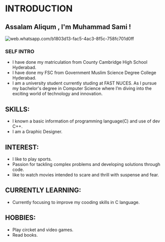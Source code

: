 # **INTRODUCTION**
## Assalam Aliqum , I'm Muhammad Sami !
![web.whatsapp.com/b1803d13-fac5-4ac3-8f5c-758fc701d0ff](https://github.com/samimemon/repository/blob/main/path/to/image.jpg)
### **SELF INTRO**
+ I have done my matriculation from County Cambridge High School Hyderabad.<br> 
+ I have done my FSC from Government Muslim Science Degree College Hyderabad.<br>
+ I am a university student currently studing at FAST NUCES. As I pursue my bachelor's degree in Computer Science where I’m diving into the exciting world of technology and innovation.<br>
##  SKILLS: 
+ I known a basic information of programming language(C) and use of dev C++.<br>
+ I am a Graphic Designer.<br>
## INTEREST:
+ I like to play sports.<br>
+ Passion for tackling complex problems and developing solutions through code.<br>
+ like to watch movies intended to scare and thrill with suspense and fear.<br>
## CURRENTLY LEARNING:
+ Currently focusing to improve my cooding skills in C language.<br>
## HOBBIES:
+ Play circket and video games.
+ Read books. 



